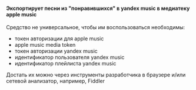 #### Экспортирует песни из "понравившихся" в yandex music в медиатеку apple music
Средство не универсальное, чтобы им воспользоваться необходимы:

- токен авторизации для apple music
- apple music media token
- токен авторизации yandex music
- идентификатор пользователя yandex music
- идентификатор плейлиста yandex music

Достать их можно через инструменты разработчика в браузере и/или сетевой анализатор, например, Fiddler
